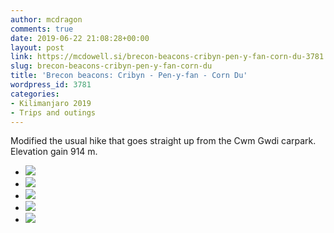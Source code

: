 ```yaml
---
author: mcdragon
comments: true
date: 2019-06-22 21:08:28+00:00
layout: post
link: https://mcdowell.si/brecon-beacons-cribyn-pen-y-fan-corn-du-3781.html
slug: brecon-beacons-cribyn-pen-y-fan-corn-du
title: 'Brecon beacons: Cribyn - Pen-y-fan - Corn Du'
wordpress_id: 3781
categories:
- Kilimanjaro 2019
- Trips and outings
---
```





Modified the usual hike that goes straight up from the Cwm Gwdi carpark. Elevation gain 914 m.











  * [![](https://dwlcvfkt1l4wn.cloudfront.net/2019/06/2019-06-22-13.04.04-1024x576.jpg)](https://mcdowell.si/?attachment_id=3786)
  * [![](https://dwlcvfkt1l4wn.cloudfront.net/2019/06/2019-06-22-13.41.33-1024x576.jpg)](https://mcdowell.si/?attachment_id=3787)
  * [![](https://dwlcvfkt1l4wn.cloudfront.net/2019/06/2019-06-22-14.24.37-1024x576.jpg)](https://mcdowell.si/?attachment_id=3788)
  * [![](https://dwlcvfkt1l4wn.cloudfront.net/2019/06/2019-06-22-14.24.42-1024x576.jpg)](https://mcdowell.si/?attachment_id=3789)
  * [![](https://dwlcvfkt1l4wn.cloudfront.net/2019/06/2019-06-22-14.24.49-1024x577.jpg)](https://mcdowell.si/?attachment_id=3790)


